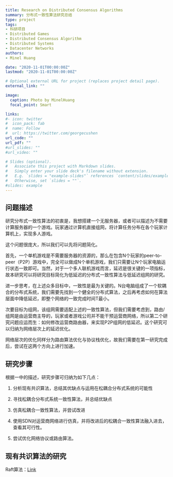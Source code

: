 ```yaml
---
title: Research on Distributed Consensus Algorithms
summary: 分布式一致性算法研究总结
type: project
tags: 
- 科研项目
- Distributed Games
- Distributed Consensus Algorithm
- Distributed Systems
- Datacenter Networks
authors:
- Minel Huang

date: "2020-11-01T00:00:00Z"
lastmod: "2020-11-01T00:00:00Z"

# Optional external URL for project (replaces project detail page).
external_link: ""

image:
  caption: Photo by MinelHuang
  focal_point: Smart

links:
#- icon: twitter
#  icon_pack: fab
#  name: Follow
#  url: https://twitter.com/georgecushen
url_code: ""
url_pdf: ""
#url_slides: ""
#url_video: ""

# Slides (optional).
#   Associate this project with Markdown slides.
#   Simply enter your slide deck's filename without extension.
#   E.g. `slides = "example-slides"` references `content/slides/example-slides.md`.
#   Otherwise, set `slides = ""`.
#slides: example
---
```


## **问题描述**

研究分布式一致性算法的初衷是，我想搭建一个无服务器，或者可以描述为不需要计算服务器的一个游戏。玩家通过计算机直接组网，将计算任务分布在各个玩家计算机上，实现多人游戏。

这个问题很庞大，所以我们可以先将问题简化。

首先，一个单机游戏是不需要服务器的资源的，那么在包含N个玩家的peer-to-peer（P2P）游戏中，完全可以做成N个单机游戏，我们只需要让N个玩家电脑运行状态一致即可。当然，对于一个多人联机游戏而言，延迟是很关键的一项指标，故本研究可以将研究目标简化为低延迟的分布式一致性算法与低延迟组网的研究。

进一步思考，在上述众多目标中，一致性是最为关键的。N台电脑组成了一个软耦合的分布式系统，我们需要先找到一个健全的分布式算法，之后再考虑如何在算法层面中降低延迟，即整个网络的一致完成时间T最小。

次要目标为组网，该组网需要适配上述的一致性算法，但我们需要考虑到，路由/组网是由运营商主导的，玩家或者游戏公司并不能干预运营商网络，所以第二个研究问题应运而生：如何修改运营商路由器，来实现P2P组网的低延迟。这个研究可以归纳为网络层次上的延迟优化。

网络层次的优化同样分为路由算法优化与协议栈优化，故我们需要在第一研究完成后，尝试在这两个方向上进行加速。

## **研究步骤**

根据一中的描述，研究步骤可归纳为如下几点：

1. 分析现有共识算法，总结其优缺点与运用在松耦合分布式系统的可能性

2. 寻找松耦合分布式系统一致性算法，并总结优缺点

3. 仿真松耦合一致性算法，并尝试改进

4. 使用SDN对运营商网络进行仿真，并将改进后的松耦合一致性算法融入进去，查看其可行性。

5. 尝试优化网络协议或路由算法。

## **现有共识算法的研究**

Raft算法：[Link](https://neth-lab.netlify.app/publication/20-11-15-summary-of-raft/)